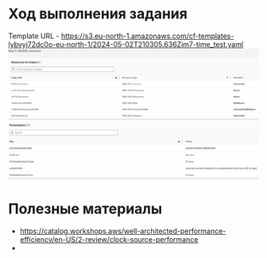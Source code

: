 # Ход выполнения задания

Template URL - https://s3.eu-north-1.amazonaws.com/cf-templates-lybvyj72dc0o-eu-north-1/2024-05-02T210305.636Zim7-time_test.yaml<br>
![img.png](files/prepare-lab.png)
![img.png](files/prepare-lab02.png)

# Полезные материалы
- https://catalog.workshops.aws/well-architected-performance-efficiency/en-US/2-review/clock-source-performance
- 